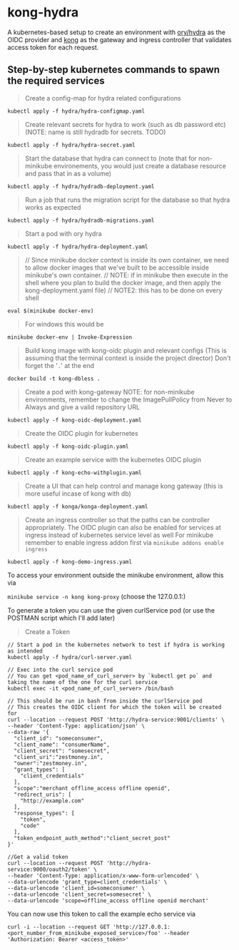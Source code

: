 # kong-hydra
A kubernetes-based setup to create an environment with [ory/hydra](https://github.com/ory/hydra) as the OIDC provider and [kong](https://konghq.com/kong/) as the gateway and ingress controller that validates access token for each request.

## Step-by-step kubernetes commands to spawn the required services

> Create a config-map for hydra related configurations

`kubectl apply -f hydra/hydra-configmap.yaml`

> Create relevant secrets for hydra to work (such as db password etc)
> (NOTE: name is still hydradb for secrets. TODO)

`kubectl apply -f hydra/hydra-secret.yaml`

> Start the database that hydra can connect to (note that for non-minikube environements, you would just create a database resource and pass that in as a volume)

`kubectl apply -f hydra/hydradb-deployment.yaml`

> Run a job that runs the migration script for the database so that hydra works as expected

`kubectl apply -f hydra/hydradb-migrations.yaml`

> Start a pod with ory hydra

`kubectl apply -f hydra/hydra-deployment.yaml`


>// Since minikube docker context is inside its own container, we need to allow docker images that we've built to be accessible inside minikube's own container.
>// NOTE: if in minikube then execute in the shell where you plan to build the docker image, and then apply the kong-deployment.yaml file)
>// NOTE2: this has to be done on every shell

`eval $(minikube docker-env)`
> For windows this would be

`minikube docker-env | Invoke-Expression`

> Build kong image with kong-oidc plugin and relevant configs
> (This is assuming that the terminal context is inside the project director)
> Don't forget the '`.`' at the end

`docker build -t kong-dbless .`

> Create a pod with kong-gateway
> NOTE: for non-minikube environments, remember to change the ImagePullPolicy from Never to Always and give a valid repository URL

`kubectl apply -f kong-oidc-deployment.yaml`

> Create the OIDC plugin for kubernetes

`kubectl apply -f kong-oidc-plugin.yaml`

> Create an example service with the kubernetes OIDC plugin

`kubectl apply -f kong-echo-withplugin.yaml`

> Create a UI that can help control and manage kong gateway (this is more useful incase of kong with db)

`kubectl apply -f konga/konga-deployment.yaml`

> Create an ingress controller so that the paths can be controller appropriately. The OIDC plugin can also be enabled for services at ingress instead of kubernetes service level as well
> For minikube remember to enable ingress addon first via `minikube addons enable ingress`

`kubectl apply -f kong-demo-ingress.yaml`

To access your environment outside the minikube environment, allow this via

`minikube service -n kong kong-proxy`
(choose the 127.0.0.1:<firstport>)

To generate a token you can use the given curlService pod (or use the POSTMAN script which I'll add later)
> Create a Token
```
// Start a pod in the kubernetes network to test if hydra is working as intended
kubectl apply -f hydra/curl-server.yaml

// Exec into the curl service pod
// You can get <pod_name_of_curl_server> by `kubectl get po` and taking the name of the one for the curl service
kubectl exec -it <pod_name_of_curl_server> /bin/bash

// This should be run in bash from inside the curlService pod
// This creates the OIDC client for which the token will be created for
curl --location --request POST 'http://hydra-service:9001/clients' \
--header 'Content-Type: application/json' \
--data-raw '{
  "client_id": "someconsumer",
  "client_name": "consumerName",
  "client_secret": "somesecret",
  "client_uri":"zestmoney.in",
  "owner":"zestmoney.in",
  "grant_types": [
    "client_credentials"
  ],
  "scope":"merchant offline_access offline openid",
  "redirect_uris": [
    "http://example.com"
  ],
  "response_types": [
    "token",
    "code"
  ],
  "token_endpoint_auth_method":"client_secret_post"
}'

//Get a valid token
curl --location --request POST 'http://hydra-service:9000/oauth2/token' \
--header 'Content-Type: application/x-www-form-urlencoded' \
--data-urlencode 'grant_type=client_credentials' \
--data-urlencode 'client_id=someconsumer' \
--data-urlencode 'client_secret=somesecret' \
--data-urlencode 'scope=offline_access offline openid merchant'
```

You can now use this token to call the example echo service via
```curl
curl -i --location --request GET 'http://127.0.0.1:<port_number_from_minikube_exposed_service>/foo' --header 'Authorization: Bearer <access_token>'
```
